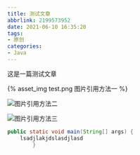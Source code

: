 ```yaml
---
title: 测试文章
abbrlink: 2199573952
date: 2021-06-10 16:35:20
tags:
- 原创 
categories:
- Java
---
```


这是一篇测试文章

{% asset_img test.png 图片引用方法一 %}

![图片引用方法二](test.png)

![图片引用方法三](/images/test.png)

```java
public static void main(String[] args) {
    lsadjlakjdslasdjlasd
        }
```
